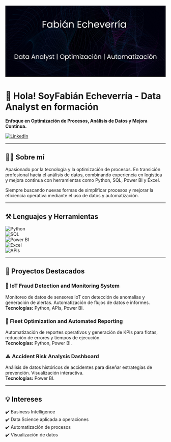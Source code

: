 ![Banner](./assets/Banner.png)

# 👋 Hola! SoyFabián Echeverría - Data Analyst en formación

**Enfoque en Optimización de Procesos, Análisis de Datos y Mejora Continua.**

[![LinkedIn](https://img.shields.io/badge/LinkedIn-0A66C2?style=flat&logo=linkedin&logoColor=white)](https://www.linkedin.com/in/fabián-echeverría-cazar)  

---

## 👨‍💻 Sobre mí  

Apasionado por la tecnología y la optimización de procesos. En transición profesional hacia el análisis de datos, combinando experiencia en logística y mejora continua con herramientas como Python, SQL, Power BI y Excel.

Siempre buscando nuevas formas de simplificar procesos y mejorar la eficiencia operativa mediante el uso de datos y automatización.

---

## ⚒️ Lenguajes y Herramientas  

![Python](https://img.shields.io/badge/Python-3776AB?style=flat&logo=python&logoColor=white)  
![SQL](https://img.shields.io/badge/SQL-4479A1?style=flat&logo=postgresql&logoColor=white)  
![Power BI](https://img.shields.io/badge/Power%20BI-F2C811?style=flat&logo=powerbi&logoColor=black)  
![Excel](https://img.shields.io/badge/Excel-217346?style=flat&logo=microsoft-excel&logoColor=white)  
![APIs](https://img.shields.io/badge/APIs-FF6F00?style=flat&logo=api&logoColor=white)  

---

## 📂 Proyectos Destacados

### 🚀 IoT Fraud Detection and Monitoring System  
Monitoreo de datos de sensores IoT con detección de anomalías y generación de alertas. Automatización de flujos de datos e informes.  
**Tecnologías:** Python, APIs, Power BI.  

### 🚗 Fleet Optimization and Automated Reporting  
Automatización de reportes operativos y generación de KPIs para flotas, reducción de errores y tiempos de ejecución.  
**Tecnologías:** Python, Power BI.  

### ⚠️ Accident Risk Analysis Dashboard  
Análisis de datos históricos de accidentes para diseñar estrategias de prevención. Visualización interactiva.  
**Tecnologías:** Power BI.  

---

## 💡 Intereses  
✔️ Business Intelligence  
✔️ Data Science aplicada a operaciones  
✔️ Automatización de procesos  
✔️ Visualización de datos  



<!--
---

## 📫 Contacto  
[LinkedIn](https://www.linkedin.com/in/tuusuario)  
Correo: tunombre@correo.com  

**FabianEcheverriaCazar/FabianEcheverriaCazar** is a ✨ _special_ ✨ repository because its `README.md` (this file) appears on your GitHub profile.

Here are some ideas to get you started:

- 🔭 I’m currently working on ...
- 🌱 I’m currently learning ...
- 👯 I’m looking to collaborate on ...
- 🤔 I’m looking for help with ...
- 💬 Ask me about ...
- 📫 How to reach me: ...
- 😄 Pronouns: ...
- ⚡ Fun fact: ...
-->
